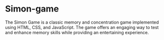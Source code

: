 # Simon-game
The Simon Game is a classic memory and concentration game implemented using HTML, CSS, and JavaScript. The game offers an engaging way to test and enhance memory skills while providing an entertaining experience.
